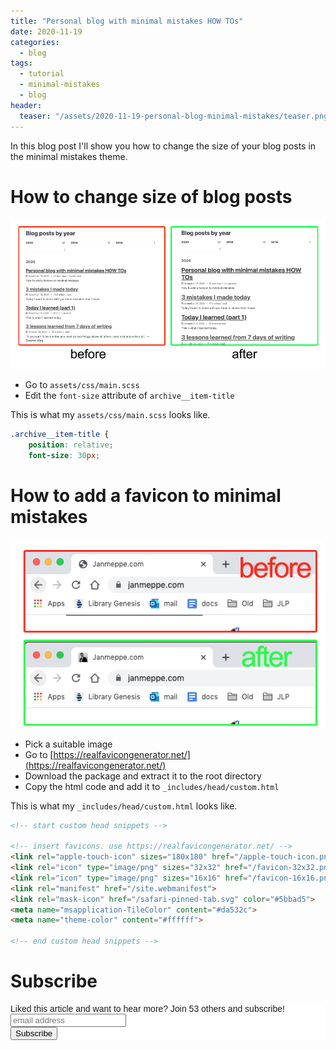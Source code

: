 ```yaml
---
title: "Personal blog with minimal mistakes HOW TOs"
date: 2020-11-19
categories:
  - blog
tags:
  - tutorial
  - minimal-mistakes
  - blog
header:
  teaser: "/assets/2020-11-19-personal-blog-minimal-mistakes/teaser.png"
---
```


In this blog post I'll show you how to change the size of your blog posts in the minimal mistakes theme. 

# How to change size of blog posts

![](/../assets/2020-11-19-personal-blog-minimal-mistakes/2020-11-19-15-05-48.png)

* Go to `assets/css/main.scss`
* Edit the `font-size` attribute of `archive__item-title`

This is what my `assets/css/main.scss` looks like. 

```css
.archive__item-title {
    position: relative;
    font-size: 30px;
```
# How to add a favicon to minimal mistakes

![](/../assets/2020-11-19-personal-blog-minimal-mistakes/2020-11-19-14-30-44.png)

* Pick a suitable image
* Go to [https://realfavicongenerator.net/](https://realfavicongenerator.net/)
* Download the package and extract it to the root directory
* Copy the html code and add it to `_includes/head/custom.html`

This is what my `_includes/head/custom.html` looks like.

```html
<!-- start custom head snippets -->

<!-- insert favicons. use https://realfavicongenerator.net/ -->
<link rel="apple-touch-icon" sizes="180x180" href="/apple-touch-icon.png">
<link rel="icon" type="image/png" sizes="32x32" href="/favicon-32x32.png">
<link rel="icon" type="image/png" sizes="16x16" href="/favicon-16x16.png">
<link rel="manifest" href="/site.webmanifest">
<link rel="mask-icon" href="/safari-pinned-tab.svg" color="#5bbad5">
<meta name="msapplication-TileColor" content="#da532c">
<meta name="theme-color" content="#ffffff">

<!-- end custom head snippets -->
```

# Subscribe 

<!-- Begin Mailchimp Signup Form -->
<link href="//cdn-images.mailchimp.com/embedcode/horizontal-slim-10_7.css" rel="stylesheet" type="text/css">
<style type="text/css">
  #mc_embed_signup{background:#fff; clear:left; font:14px Helvetica,Arial,sans-serif; width:100%;}
  /* Add your own Mailchimp form style overrides in your site stylesheet or in this style block.
     We recommend moving this block and the preceding CSS link to the HEAD of your HTML file. */
</style>
<div id="mc_embed_signup">
<form action="https://gmail.us3.list-manage.com/subscribe/post?u=92fe86c389878585bc87837e8&amp;id=50543deff9" method="post" id="mc-embedded-subscribe-form" name="mc-embedded-subscribe-form" class="validate" target="_blank" novalidate>
    <div id="mc_embed_signup_scroll">
  <label for="mce-EMAIL">Liked this article and want to hear more? Join 53 others and subscribe!</label>
  <input type="email" value="" name="EMAIL" class="email" id="mce-EMAIL" placeholder="email address" required>
    <!-- real people should not fill this in and expect good things - do not remove this or risk form bot signups-->
    <div style="position: absolute; left: -5000px;" aria-hidden="true"><input type="text" name="b_92fe86c389878585bc87837e8_50543deff9" tabindex="-1" value=""></div>
    <div class="clear"><input type="submit" value="Subscribe" name="subscribe" id="mc-embedded-subscribe" class="button"></div>
    </div>
</form>
</div>
<!--End mc_embed_signup-->
